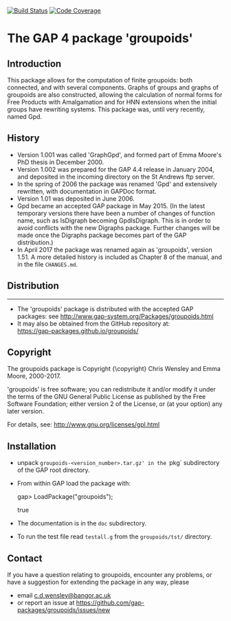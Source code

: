 [![Build Status](https://github.com/gap-packages/groupoids/workflows/CI/badge.svg?branch=master)](https://github.com/gap-packages/groupoids/actions?query=workflow%3ACI+branch%3Amaster)
[![Code Coverage](https://codecov.io/github/gap-packages/groupoids/coverage.svg?branch=master&token=)](https://codecov.io/gh/gap-packages/groupoids)

# The GAP 4 package 'groupoids' 

## Introduction

This package allows for the computation of finite groupoids: both connected, and with several components.  Graphs of groups and graphs of groupoids are also constructed, allowing the calculation of normal forms for Free Products with Amalgamation and for HNN extensions when the initial groups have rewriting systems.  This package was, until very recently, named Gpd. 

## History

 * Version 1.001 was called 'GraphGpd', and formed part of Emma Moore's PhD thesis in December 2000.
 * Version 1.002 was prepared for the GAP 4.4 release in January 2004, and deposited in the incoming directory on the St Andrews ftp server.
 * In the spring of 2006 the package was renamed 'Gpd' and extensively rewritten, with documentation in GAPDoc format.
 * Version 1.01 was deposited in June 2006. 
 * Gpd became an accepted GAP package in May 2015. 
(In the latest temporary versions there have been a number of changes of function name, such as IsDigraph becoming GpdIsDigraph. 
This is in order to avoid conflicts with the new Digraphs package.
Further changes will be made once the Digraphs package becomes part of the GAP distribution.) 
 * In April 2017 the package was renamed again as 'groupoids', version 1.51. 
A more detailed history is included as Chapter 8 of the manual, and in the file `CHANGES.md`.

## Distribution
------------
 * The 'groupoids' package is distributed with the accepted GAP packages: see
     <http://www.gap-system.org/Packages/groupoids.html>
 * It may also be obtained from the GitHub repository at:  
  <https://gap-packages.github.io/groupoids/>

## Copyright

The groupoids package is Copyright {\copyright} Chris Wensley and Emma Moore, 2000-2017. 

'groupoids' is free software; you can redistribute it and/or modify it under the terms of the GNU General Public License as published by the Free Software Foundation; either version 2 of the License, or (at your option) any later version. 

For details, see: <http://www.gnu.org/licenses/gpl.html>

## Installation

 * unpack `groupoids-<version_number>.tar.gz' in the `pkg` subdirectory of the GAP root directory.
 * From within GAP load the package with:

    gap> LoadPackage("groupoids");

    true

 * The documentation is in the `doc` subdirectory.
 * To run the test file read `testall.g` from the `groupoids/tst/` directory. 

Contact
-------
If you have a question relating to groupoids, encounter any problems, or have a suggestion for extending the package in any way, please 
 * email c.d.wensley@bangor.ac.uk 
 * or report an issue at https://github.com/gap-packages/groupoids/issues/new 

